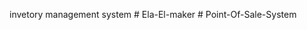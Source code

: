 
 invetory management system
#   E l a - E l - m a k e r 
 
 #   P o i n t - O f - S a l e - S y s t e m 
 
 

